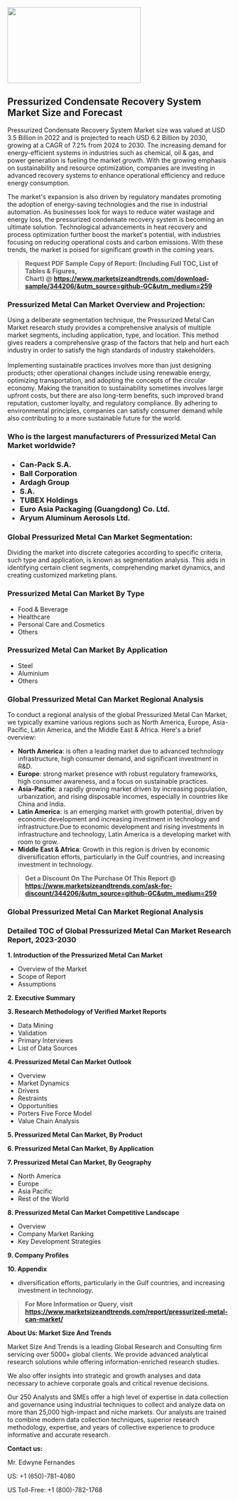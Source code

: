 <p><img class="alignnone size-medium wp-image-20088" src="https://ffe5etoiles.com/wp-content/uploads/2024/12/MST1-300x171.png" alt="" width="300" height="171" /></p><h2>Pressurized Condensate Recovery System Market Size and Forecast</h2><p>Pressurized Condensate Recovery System Market size was valued at USD 3.5 Billion in 2022 and is projected to reach USD 6.2 Billion by 2030, growing at a CAGR of 7.2% from 2024 to 2030. The increasing demand for energy-efficient systems in industries such as chemical, oil & gas, and power generation is fueling the market growth. With the growing emphasis on sustainability and resource optimization, companies are investing in advanced recovery systems to enhance operational efficiency and reduce energy consumption.</p><p>The market's expansion is also driven by regulatory mandates promoting the adoption of energy-saving technologies and the rise in industrial automation. As businesses look for ways to reduce water wastage and energy loss, the pressurized condensate recovery system is becoming an ultimate solution. Technological advancements in heat recovery and process optimization further boost the market's potential, with industries focusing on reducing operational costs and carbon emissions. With these trends, the market is poised for significant growth in the coming years.</p></p><blockquote id="" class=""><strong>Request PDF Sample Copy of Report: (Including Full TOC, List of Tables &amp; Figures, Chart)&nbsp;@&nbsp;<strong><a href="https://www.marketsizeandtrends.com/download-sample/344206/&utm_source=github-GC&utm_medium=259" target="_blank">https://www.marketsizeandtrends.com/download-sample/344206/&utm_source=github-GC&utm_medium=259</a></strong></strong></blockquote><h3 id="" class="">Pressurized Metal Can Market&nbsp;Overview and Projection:</h3><p id="" class="">Using a deliberate segmentation technique, the Pressurized Metal Can Market research study provides a comprehensive analysis of multiple market segments, including application, type, and location. This method gives readers a comprehensive grasp of the factors that help and hurt each industry in order to satisfy the high standards of industry stakeholders. <br /> <br />Implementing sustainable practices involves more than just designing products; other operational changes include using renewable energy, optimizing transportation, and adopting the concepts of the circular economy. Making the transition to sustainability sometimes involves large upfront costs, but there are also long-term benefits, such improved brand reputation, customer loyalty, and regulatory compliance. By adhering to environmental principles, companies can satisfy consumer demand while also contributing to a more sustainable future for the world.</p><h3 id="" class="">Who is the largest manufacturers of&nbsp;Pressurized Metal Can Market worldwide?</h3><h3 class=""><p><ul><li>Can-Pack S.A. </li><li> Ball Corporation </li><li> Ardagh Group </li><li> S.A. </li><li> TUBEX Holdings </li><li> Euro Asia Packaging (Guangdong) Co. Ltd. </li><li> Aryum Aluminum Aerosols Ltd.</li></ul></p></h3><h3 id="" class="">Global&nbsp;Pressurized Metal Can Market Segmentation:</h3><p id="" class="">Dividing the market into discrete categories according to specific criteria, such type and application, is known as segmentation analysis. This aids in identifying certain client segments, comprehending market dynamics, and creating customized marketing plans.</p><h3 id="" class="">Pressurized Metal Can Market&nbsp;By Type</h3><p><p><ul><li>Food & Beverage</li><li> Healthcare</li><li> Personal Care and Cosmetics</li><li> Others</p></li></ul></p></p><h3 id="" class="">Pressurized Metal Can Market&nbsp;By Application</h3><p class=""><p><ul><li>Steel</li><li> Aluminium</li><li> Others</li></ul></p></p><h3 id="" class="">Global Pressurized Metal Can Market Regional Analysis</h3><p id="" class="">To conduct a regional analysis of the global Pressurized Metal Can Market, we typically examine various regions such as North America, Europe, Asia-Pacific, Latin America, and the Middle East &amp; Africa. Here's a brief overview:</p><ul><li><strong>North America</strong>: is often a leading market due to advanced technology infrastructure, high consumer demand, and significant investment in R&amp;D.</li><li><strong>Europe</strong>: strong market presence with robust regulatory frameworks, high consumer awareness, and a focus on sustainable practices.</li><li><strong>Asia-Pacific</strong>: a rapidly growing market driven by increasing population, urbanization, and rising disposable incomes, especially in countries like China and India.</li><li><strong>Latin America</strong>: is an emerging market with growth potential, driven by economic development and increasing investment in technology and infrastructure.Due to economic development and rising investments in infrastructure and technology, Latin America is a developing market with room to grow.</li><li><strong>Middle East &amp; Africa</strong>: Growth in this region is driven by economic diversification efforts, particularly in the Gulf countries, and increasing investment in technology.</li></ul><blockquote id="" class=""><strong>Get a Discount On The Purchase Of This Report @ <strong><a href="https://www.marketsizeandtrends.com/ask-for-discount/344206/&utm_source=github-GC&utm_medium=259" target="_blank">https://www.marketsizeandtrends.com/ask-for-discount/344206/&utm_source=github-GC&utm_medium=259</a></strong></strong></blockquote><h3 id="" class="">Global Pressurized Metal Can Market Regional Analysis</h3><h3 id="" class="">Detailed TOC of Global Pressurized Metal Can Market Research Report, 2023-2030</h3><p id="" class=""><strong>1. Introduction of the Pressurized Metal Can Market</strong></p><ul><li>Overview of the Market</li><li>Scope of Report</li><li>Assumptions</li></ul><p id="" class=""><strong>2. Executive Summary</strong></p><p id="" class=""><strong>3. Research Methodology of Verified Market Reports</strong></p><ul><li>Data Mining</li><li>Validation</li><li>Primary Interviews</li><li>List of Data Sources</li></ul><p id="" class=""><strong>4. Pressurized Metal Can Market Outlook</strong></p><ul><li>Overview</li><li>Market Dynamics</li><li>Drivers</li><li>Restraints</li><li>Opportunities</li><li>Porters Five Force Model</li><li>Value Chain Analysis</li></ul><p id="" class=""><strong>5. Pressurized Metal Can Market, By Product</strong></p><p id="" class=""><strong>6. Pressurized Metal Can Market, By Application</strong></p><p id="" class=""><strong>7. Pressurized Metal Can Market, By Geography</strong></p><ul><li>North America</li><li>Europe</li><li>Asia Pacific</li><li>Rest of the World</li></ul><p id="" class=""><strong>8. Pressurized Metal Can Market Competitive Landscape</strong></p><ul><li>Overview</li><li>Company Market Ranking</li><li>Key Development Strategies</li></ul><p id="" class=""><strong>9. Company Profiles</strong></p><p id="" class=""><strong>10. Appendix</strong></p><ul><li>diversification efforts, particularly in the Gulf countries, and increasing investment in technology.</li></ul><blockquote id="" class=""><strong>For More Information or Query, visit <strong><strong><a href="https://www.marketsizeandtrends.com/report/pressurized-metal-can-market/" target="_blank">https://www.marketsizeandtrends.com/report/pressurized-metal-can-market/</a></strong></strong></strong></blockquote><p id="" class=""><strong>About Us: Market Size And Trends</strong></p><p id="" class="">Market Size And Trends is a leading Global Research and Consulting firm servicing over 5000+ global clients. We provide advanced analytical research solutions while offering information-enriched research studies.</p><p id="" class="">We also offer insights into strategic and growth analyses and data necessary to achieve corporate goals and critical revenue decisions.</p><p id="" class="">Our 250 Analysts and SMEs offer a high level of expertise in data collection and governance using industrial techniques to collect and analyze data on more than 25,000 high-impact and niche markets. Our analysts are trained to combine modern data collection techniques, superior research methodology, expertise, and years of collective experience to produce informative and accurate research.</p><p id="" class=""><strong>Contact us:</strong></p><p id="" class="">Mr. Edwyne Fernandes</p><p id="" class="">US: +1 (650)-781-4080</p><p id="" class="">US Toll-Free: +1 (800)-782-1768</p>
